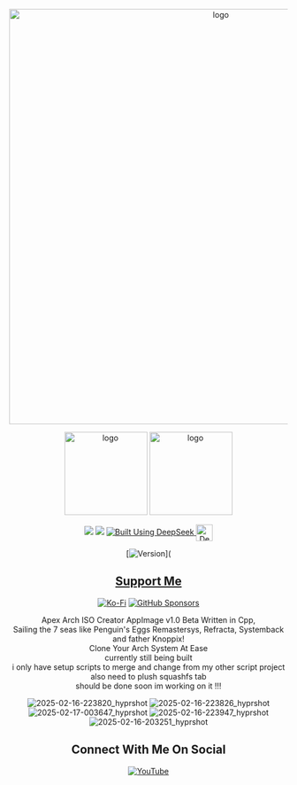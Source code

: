 <p align="center">
    <img width="750" src="https://i.postimg.cc/3Rg8r2FC/Apex-Arch-Iso-Creator-2-5-2025.png" alt="logo">
</p>
<p align="center">
	 <img width="150" src="https://i.postimg.cc/c4VPgzBp/Apex-Browser.png" alt="logo">
	<img width="150" src="https://i.postimg.cc/cHj9PDT7/burn.png" alt="logo">
	</p>
<div align="center">

  <a href="https://www.linux.org" target="_blank"><img src="https://img.shields.io/badge/OS-Linux-e06c75?style=for-the-badge&logo=linux" /></a>
	<a href="https://archlinux.org" target="_blank"><img src="https://img.shields.io/badge/DISTRO-Arch-56b6c2?style=for-the-badge&logo=arch-linux" /></a>
  </a>
  <a href="https://chat.deepseek.com/" target="_blank">
  <img src="https://img.shields.io/badge/Built_Using-DeepSeek-4D6BFE?style=for-the-badge&logo=deepseek&logoColor=4D6BFE" alt="Built Using DeepSeek">
  <img src="https://i.postimg.cc/ydBbyvRt/Deepseek.jpg" alt="DeepSeek Logo" style="height: 30px; vertical-align: middle;">
</a>

<div align="center">

[![Version](https://img.shields.io/github/v/release/claudemods/ApexArchIsoCreatorGuiAppImage?color=FFD700&label=Latest%20Release&style=for-the-badge)](


</div>


## [ Support Me ](https://www.paypal.com/paypalme/claudemods?country.x=GB&locale)


</div>
<div align="center">

[![Ko-Fi](https://img.shields.io/badge/Ko--fi-F16061?style=for-the-badge&label=claudemods&color=3399FF&Linux&logo=ko-fi&logoColor=white)](https://ko-fi.com/claudemods)
[![GitHub Sponsors](https://img.shields.io/badge/sponsor-30363D?style=for-the-badge&label=claudemods&color=A836FF&logo=GitHub-Sponsors&logoColor=#white)](https://github.com/sponsors/claudemods)</div>

<div align="center">
Apex Arch ISO Creator AppImage v1.0 Beta Written in Cpp,
	<div align="center">
Sailing the 7 seas like Penguin's Eggs Remastersys, Refracta, Systemback and father Knoppix!
<div align="center">
Clone Your Arch System At Ease
<div align="center">
currently still being built
	<div align="center">
i only have setup scripts to merge and change from my other script project
		<div align="center">
also need to plush squashfs tab
			<div align="center">
should be done soon im working on it !!!




</div>

<div align="center">

</div>

![2025-02-16-223820_hyprshot](https://github.com/user-attachments/assets/1ed3abed-49d2-499c-b6f1-91e852484f37)
![2025-02-16-223826_hyprshot](https://github.com/user-attachments/assets/f5cef511-d2e8-4ac8-a3a6-eb1baebec246)
![2025-02-17-003647_hyprshot](https://github.com/user-attachments/assets/b411cc14-cbda-48cc-af44-8c786c557e1a)
![2025-02-16-223947_hyprshot](https://github.com/user-attachments/assets/811014e9-d8a4-48ef-8ffa-285486dac717)
![2025-02-16-203251_hyprshot](https://github.com/user-attachments/assets/b4f16f4b-f490-44b6-b090-557ab998e02b)





<div align="center">

<h2 align="center"> Connect With Me On Social </h2>

<div align="center">

[![YouTube](https://img.shields.io/youtube/channel/subscribers/UC6OgAhBq7Ocb5g1bQfVSd0Q?color=ff0000&label=Youtube&logo=youtube&style=palstic)](https://youtube.com/@claudemods)






